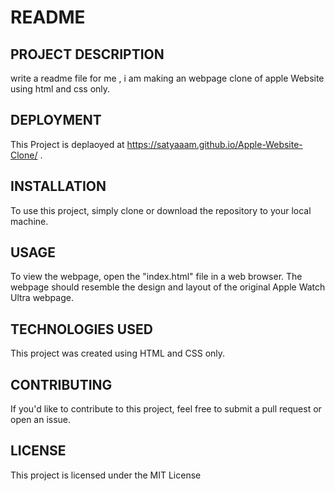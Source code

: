 # README
## PROJECT DESCRIPTION
write a readme file for me , i am making an webpage clone of apple Website using html and css only.
## DEPLOYMENT
This Project is deplaoyed at https://satyaaam.github.io/Apple-Website-Clone/ .
## INSTALLATION
To use this project, simply clone or download the repository to your local machine.
## USAGE
To view the webpage, open the "index.html" file in a web browser. The webpage should resemble the design and layout of the original Apple Watch Ultra webpage.
## TECHNOLOGIES USED
This project was created using HTML and CSS only.
## CONTRIBUTING
If you'd like to contribute to this project, feel free to submit a pull request or open an issue.
## LICENSE
This project is licensed under the MIT License
